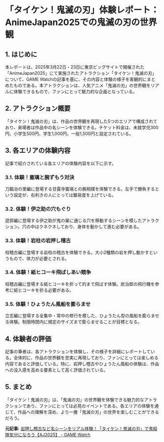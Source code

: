 # 「タイケン！鬼滅の刃」体験レポート：AnimeJapan2025での鬼滅の刃の世界観

## 1. はじめに

本レポートは、2025年3月22日・23日に東京ビッグサイトで開催された「AnimeJapan2025」にて実施されたアトラクション「タイケン！鬼滅の刃」について、GAME Watchの記事を基に、その内容と体験の様子を客観的にまとめたものである。本アトラクションは、人気アニメ「鬼滅の刃」の世界観をリアルに体験できるもので、ファンにとって魅力的な企画となっている。

## 2. アトラクション概要

「タイケン！鬼滅の刃」は、作品の世界観を再現した5つのエリアで構成されており、来場者は作品中の名シーンを体験できる。チケット料金は、未就学児300円、小学生500円、学生1,000円、一般1,500円と設定されている。

## 3. 各エリアの体験内容

記事で紹介されている各エリアの体験内容を以下に示す。

### 3.1. 体験！蜜璃と腕ずもう対決

刀鍛冶の里編に登場する甘露寺蜜璃との腕相撲を体験できる。左手で勝負するという設定が、右利きの人にとっては難易度を上げている。

### 3.2. 体験！伊之助の穴もぐり

遊郭編に登場する伊之助が鬼の巣に通じる穴を移動するシーンを模したアトラクション。穴の中はクネクネしており、身体を動かして進む必要がある。

### 3.3. 体験！岩柱の岩押し稽古

柱稽古編に登場する岩柱の稽古を体験できる。大小2種類の岩を押し動かすというもので、体力が必要とされる。

### 3.4. 体験！紙ヒコーキ飛ばしあい競争

柱稽古編に登場する紙ヒコーキを折って的まで飛ばす体験。炭治郎の飛行機を参考に紙ヒコーキを折る必要がある。

### 3.5. 体験！ひょうたん風船を膨らませ

立志編に登場する全集中・常中の修行を模した、ひょうたん型の風船を膨らませる体験。制限時間内に規定のサイズまで膨らませることが目標となる。

## 4. 体験者の評価

記事の筆者は、各アトラクションを体験し、その様子を詳細にレポートしている。全体的に、作品の世界観を忠実に再現しており、ファンにとっては楽しめる内容であると評価している。特に、岩押し稽古やひょうたん風船の体験は、作品への没入感を高める要素として高く評価されている。

## 5. まとめ

「タイケン！鬼滅の刃」は、「鬼滅の刃」の世界観を体験できる魅力的なアトラクションであり、ファンにとっては必見のイベントである。各エリアの体験を通じて、作品への理解を深め、より一層「鬼滅の刃」の世界を楽しむことができるだろう。



**元記事:** [岩押し稽古など名シーンをリアル体験！「タイケン！鬼滅の刃」で鬼殺隊気分になろう【AJ2025】 - GAME Watch](https://game.watch.impress.co.jp/docs/kikaku/1672126.html)